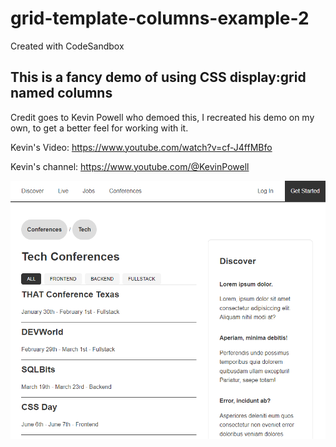 # grid-template-columns-example-2
Created with CodeSandbox

<h2>This is a fancy demo of using CSS display:grid named columns</h2>

Credit goes to Kevin Powell who demoed this, 
I recreated his demo on my own, to get a better feel for working with it.

Kevin's Video:
<a href="https://www.youtube.com/watch?v=cf-J4ffMBfo" target="kevins-video">https://www.youtube.com/watch?v=cf-J4ffMBfo</a>

Kevin's channel:
<a href="https://www.youtube.com/@KevinPowell" target="kevins-yt">https://www.youtube.com/@KevinPowell</a>

![screenshot of page](/screenshot.png)
